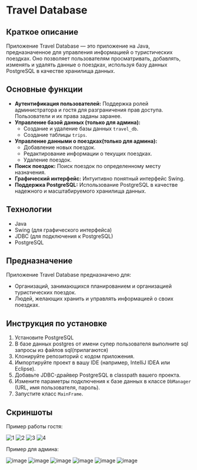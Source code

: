 # Travel Database

## Краткое описание

Приложение Travel Database — это приложение на Java, предназначенное для управления информацией о туристических поездках. Оно позволяет пользователям просматривать, добавлять, изменять и удалять данные о поездках, используя базу данных PostgreSQL в качестве хранилища данных.

## Основные функции

*   **Аутентификация пользователей:** Поддержка ролей администратора и гостя для разграничения прав доступа. Пользователи и их права заданы заранее.
*   **Управление базой данных (только для админа):**
    *   Создание и удаление базы данных `travel_db`.
    *   Создание таблицы `trips`.
*   **Управление данными о поездках(только для админа):**
    *   Добавление новых поездок.
    *   Редактирование информации о текущих поездках.
    *   Удаление поездок.
*   **Поиск поездок:** Поиск поездок по определенному месту назначения.
*   **Графический интерфейс:** Интуитивно понятный интерфейс Swing.
*   **Поддержка PostgreSQL:** Использование PostgreSQL в качестве надежного и масштабируемого хранилища данных.

## Технологии

*   Java
*   Swing (для графического интерфейса)
*   JDBC (для подключения к PostgreSQL)
*   PostgreSQL

## Предназначение

Приложение Travel Database предназначено для:

*   Организаций, занимающихся планированием и организацией туристических поездок.
*   Людей, желающих хранить и управлять информацией о своих поездках.

## Инструкция по установке

1.  Установите PostgreSQL
2.  В базе данных postgres от имени супер пользователя выполните sql запросы из файлов sql(прилагаются)
3.  Клонируйте репозиторий с кодом приложения.
4.  Импортируйте проект в вашу IDE (например, IntelliJ IDEA или Eclipse).
5.  Добавьте JDBC-драйвер PostgreSQL в classpath вашего проекта.
6.  Измените параметры подключения к базе данных в классе `DbManager` (URL, имя пользователя, пароль).
7.  Запустите класс `MainFrame`.

## Скриншоты
Пример работы гостя:

![1](https://github.com/user-attachments/assets/3838d0c0-09b6-4dde-b51b-80e4b51143ca)
![2](https://github.com/user-attachments/assets/622435ac-8366-4756-8ed0-9d0e64847899)
![3](https://github.com/user-attachments/assets/191f3c77-84bd-4efd-863c-8f84669b9375)
![4](https://github.com/user-attachments/assets/35a74484-ae75-4488-8543-ab5a659e997a)

Пример для админа:

![image](https://github.com/user-attachments/assets/bacd495d-54a2-47d0-aad5-e46c445d0b45)
![image](https://github.com/user-attachments/assets/4fc0232e-a5bc-4113-9baf-48155f456748)
![image](https://github.com/user-attachments/assets/52e2aba8-6a2f-4a89-b6be-e4a44b473efd)
![image](https://github.com/user-attachments/assets/bda9d595-3aa3-4a70-97f4-e9cada6f5f4f)
![image](https://github.com/user-attachments/assets/6ae07e95-56ab-4aae-99e6-9db661c1d21b)
![image](https://github.com/user-attachments/assets/06f9e199-bb3f-479e-a81a-df26aaaeecb7)


